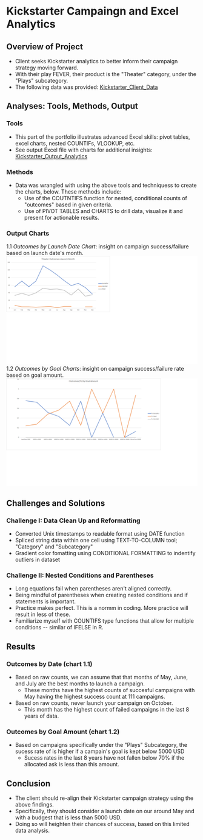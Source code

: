 # Kickstarter Campaingn and Excel Analytics

## Overview of Project
* Client seeks Kickstarter analytics to better inform their campaign strategy moving forward.
* With their play FEVER, their product is the "Theater" category, under the "Plays" subcategory.
* The following data was provided: [Kickstarter_Client_Data](https://github.com/nabilram/kickstarter-campaign-excel-analytics/blob/main/resources/Kickstart%20Client%20Data.zip)

## Analyses: Tools, Methods, Output

### Tools 
* This part of the portfolio illustrates advanced Excel skills: pivot tables, excel charts, nested COUNTIFs, VLOOKUP, etc.  
* See output Excel file with charts for additional insights: [Kickstarter_Output_Analytics](https://github.com/nabilram/kickstarter-campaign-excel-analytics/blob/main/resources/Kickstarter-Excel-Analysis.zip)

### Methods
* Data was wrangled with using the above tools and techniquess to create the charts, below. These methods include:
   * Use of the COUTNTIFS function for nested, conditional counts of "outcomes" based in given criteria.
   * Use of PIVOT TABLES and CHARTS to drill data, visualize it and present for actionable results.  

### Output Charts
1.1 _Outcomes by Launch Date Chart_: insight on campaign success/failure based on launch date's month.
![Outcomes_by_Month](https://github.com/nabilram/kickstarter-campaign-excel-analytics/blob/main/resources/Theater_Outcomes_vs_Launch.png)
1.2 _Outcomes by Goal Charts_: insight on campaign success/failure rate based on goal amount.
![Outcomes_by_Goal_Amount](https://github.com/nabilram/kickstarter-campaign-excel-analytics/blob/main/resources/Outcomes_vs_Goals.png) 

## Challenges and Solutions

### Challenge I: Data Clean Up and Reformatting
* Converted Unix timestamps to readable format using DATE function
* Spliced string data within one cell using TEXT-TO-COLUMN tool; "Category" and "Subcategory"
* Gradient color fomatting using CONDITIONAL FORMATTING to indentify outliers in dataset

### Challenge II: Nested Conditions and Parentheses
* Long equations fail when parentheses aren't aligned correctly. 
* Being mindful of parentheses when creating nested conditions and if statements is important.
* Practice makes perfect. This is a normm in coding. More practice will result in less of these. 
* Familiarize myself with COUNTIFS type functions that allow for multiple conditions -- similar of IFELSE in R.

## Results

### Outcomes by Date (chart 1.1) 
* Based on raw counts, we can assume that that months of May, June, and July are the best months to launch a campaign.
   * These months have the highest counts of succesful campaigns with May having the highest success count at 111 campaigns.
* Based on raw counts, never launch your campaign on October. 
   * This month has the highest count of failed campaigns in the last 8 years of data. 

### Outcomes by Goal Amount (chart 1.2)
* Based on campaigns specifically under the "Plays" Subcategory, the sucess rate of is higher if a campain's goal is kept below 5000 USD
   * Sucess rates in the last 8 years have not fallen below 70% if the allocated ask is less than this amount. 

## Conclusion
* The client should re-align their Kickstarter campaign strategy using the above findings. 
* Specifically, they should consider a launch date on our around May and with a budgest that is less than 5000 USD. 
* Doing so will heighten their chances of success, based on this limited data analysis. 

